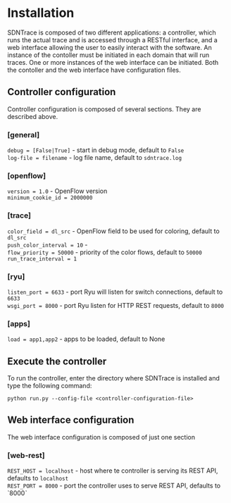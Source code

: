 # Installation

SDNTrace is composed of two different applications: a controller, which runs the actual trace and is accessed through a RESTful interface, and a web interface allowing the user to easily interact with the software.
An instance of the contoller must be initiated in each domain that will run traces. One or more instances of the web interface can be initiated.
Both the contoller and the web interface have configuration files.

## Controller configuration

Controller configuration is composed of several sections. They are described above.

### [general]
`debug = [False|True]` - start in debug mode, default to `False`  
`log-file = filename` - log file name, default to `sdntrace.log`

### [openflow]
`version = 1.0` - OpenFlow version  
`minimum_cookie_id = 2000000`

### [trace]
`color_field = dl_src` - OpenFlow field to be used for coloring, default to `dl_src`  
`push_color_interval = 10` -   
`flow_priority = 50000` - priority of the color flows, default to `50000`  
`run_trace_interval = 1`

### [ryu]
`listen_port = 6633` - port Ryu will listen for switch connections, default to `6633`  
`wsgi_port = 8000` - port Ryu listen for HTTP REST requests, default to `8000`

### [apps]
`load = app1,app2` - apps to be loaded, default to None

## Execute the controller

To run the controller, enter the directory where SDNTrace is installed and type the following command:
    
    python run.py --config-file <controller-configuration-file>
    
## Web interface configuration

The web interface configuration is composed of just one section

### [web-rest]
`REST_HOST = localhost` - host where te controller is serving its REST API, defaults to `localhost`  
`REST_PORT = 8000` - port the controller uses to serve REST API, defaults to `8000ˋ
